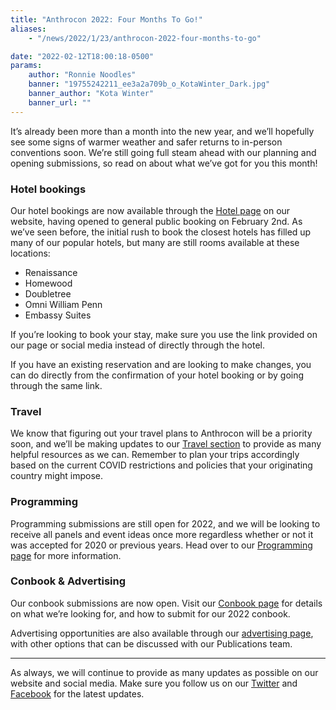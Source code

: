 ```yaml
---
title: "Anthrocon 2022: Four Months To Go!"
aliases:
    - "/news/2022/1/23/anthrocon-2022-four-months-to-go"

date: "2022-02-12T18:00:18-0500"
params:
    author: "Ronnie Noodles"
    banner: "19755242211_ee3a2a709b_o_KotaWinter_Dark.jpg"
    banner_author: "Kota Winter"
    banner_url: ""
---
```


It’s already been more than a month into the new year, and we’ll hopefully see some signs of warmer weather and safer returns to in-person conventions soon. We’re still going full steam ahead with our planning and opening submissions, so read on about what we’ve got for you this month!

### Hotel bookings

Our hotel bookings are now available through the [Hotel page](/hotel) on our website, having opened to general public booking on February 2nd. As we’ve seen before, the initial rush to book the closest hotels has filled up many of our popular hotels, but many are still rooms available at these locations:

- Renaissance
- Homewood
- Doubletree
- Omni William Penn
- Embassy Suites

If you’re looking to book your stay, make sure you use the link provided on our page or social media instead of directly through the hotel.

If you have an existing reservation and are looking to make changes, you can do directly from the confirmation of your hotel booking or by going through the same link.

### Travel

We know that figuring out your travel plans to Anthrocon will be a priority soon, and we’ll be making updates to our [Travel section](/travel) to provide as many helpful resources as we can. Remember to plan your trips accordingly based on the current COVID restrictions and policies that your originating country might impose.

### Programming

Programming submissions are still open for 2022, and we will be looking to receive all panels and event ideas once more regardless whether or not it was accepted for 2020 or previous years. Head over to our [Programming page](/programming) for more information.

### Conbook & Advertising

Our conbook submissions are now open. Visit our [Conbook page](/conbook) for details on what we’re looking for, and how to submit for our 2022 conbook.

Advertising opportunities are also available through our [advertising page](/advertising), with other options that can be discussed with our Publications team.

***

As always, we will continue to provide as many updates as possible on our website and social media. Make sure you follow us on our [Twitter](https://twitter.com/anthrocon) and [Facebook](https://www.facebook.com/Anthrocon) for the latest updates.
